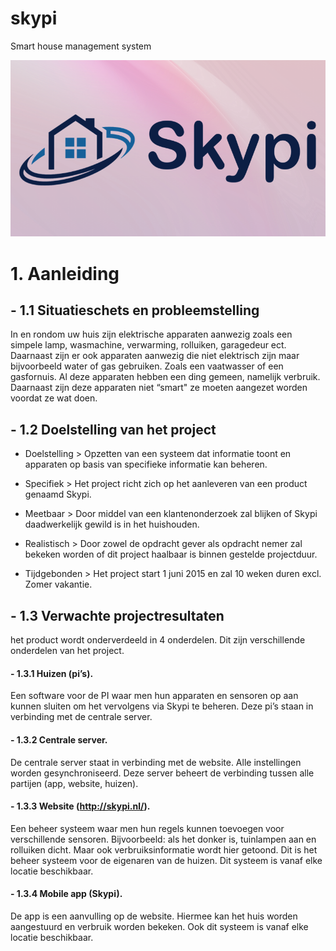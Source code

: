 # skypi
Smart house management system

![alt tag](https://raw.githubusercontent.com/dsfser/skypi/master/img/skypi.png)

# 1. Aanleiding

## - 1.1 Situatieschets en probleemstelling

In en rondom uw huis zijn elektrische apparaten aanwezig zoals een simpele lamp, wasmachine, verwarming, rolluiken, garagedeur ect. Daarnaast zijn er ook apparaten aanwezig die niet elektrisch zijn maar bijvoorbeeld water of gas gebruiken. Zoals een vaatwasser of een gasfornuis. Al deze apparaten hebben een ding gemeen, namelijk verbruik. Daarnaast zijn deze apparaten niet “smart" ze moeten aangezet worden voordat ze wat doen.

## - 1.2 Doelstelling van het project

- Doelstelling	> Opzetten van een systeem dat informatie toont en apparaten op basis van specifieke informatie kan beheren.

- Specifiek	> Het project richt zich op het aanleveren van een product genaamd Skypi.

- Meetbaar	> Door middel van een klantenonderzoek zal blijken of Skypi daadwerkelijk gewild is in het huishouden.

- Realistisch	> Door zowel de opdracht gever als opdracht nemer zal bekeken worden of dit project haalbaar is binnen gestelde projectduur.

- Tijdgebonden	> Het project start 1 juni 2015 en zal 10 weken duren excl. Zomer vakantie.

## - 1.3 Verwachte projectresultaten

het product wordt onderverdeeld in 4 onderdelen. Dit zijn verschillende onderdelen van het project.

####   - 1.3.1	 Huizen (pi’s). 
Een software voor de PI waar men hun apparaten en sensoren op aan kunnen sluiten om het vervolgens via Skypi te beheren. Deze pi’s staan in verbinding met de centrale server.

####  - 1.3.2	 Centrale server.
De centrale server staat in verbinding met de website. Alle instellingen worden gesynchroniseerd.
Deze server beheert de verbinding tussen alle partijen (app, website, huizen).

####   - 1.3.3	Website (http://skypi.nl/).
Een beheer systeem waar men hun regels kunnen toevoegen voor verschillende sensoren. Bijvoorbeeld: als het donker is, tuinlampen aan en rolluiken dicht.
Maar ook verbruiksinformatie wordt hier getoond. Dit is het beheer systeem voor de eigenaren van de huizen. Dit systeem is vanaf elke locatie beschikbaar.

####   - 1.3.4	 Mobile app (Skypi).
De app is een aanvulling op de website. Hiermee kan het huis worden aangestuurd en verbruik worden bekeken. Ook dit systeem is vanaf elke locatie beschikbaar.
